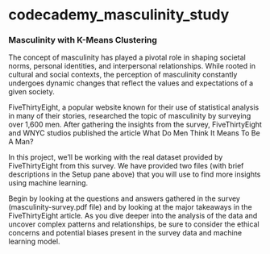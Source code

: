 # codecademy_masculinity_study

### Masculinity with K-Means Clustering
The concept of masculinity has played a pivotal role in shaping societal norms, personal identities, and interpersonal relationships. While rooted in cultural and social contexts, the perception of masculinity constantly undergoes dynamic changes that reflect the values and expectations of a given society.

FiveThirtyEight, a popular website known for their use of statistical analysis in many of their stories, researched the topic of masculinity by surveying over 1,600 men. After gathering the insights from the survey, FiveThirtyEight and WNYC studios published the article What Do Men Think It Means To Be A Man?

In this project, we’ll be working with the real dataset provided by FiveThirtyEight from this survey. We have provided two files (with brief descriptions in the Setup pane above) that you will use to find more insights using machine learning.

Begin by looking at the questions and answers gathered in the survey (masculinity-survey.pdf file) and by looking at the major takeaways in the FiveThirtyEight article. As you dive deeper into the analysis of the data and uncover complex patterns and relationships, be sure to consider the ethical concerns and potential biases present in the survey data and machine learning model.
